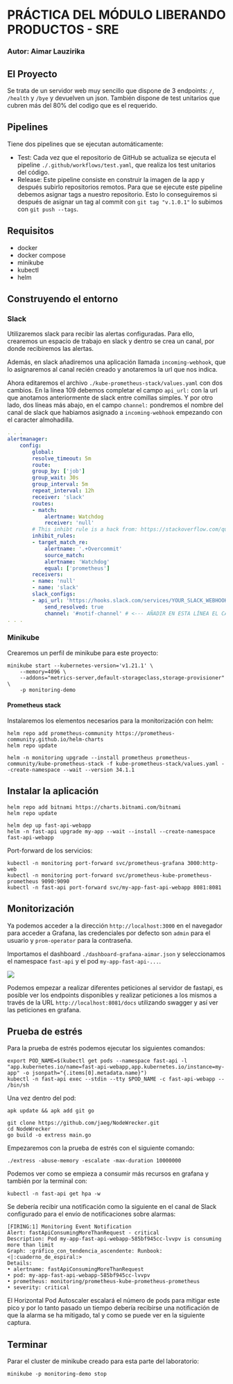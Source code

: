 # PRÁCTICA DEL MÓDULO LIBERANDO PRODUCTOS - SRE
### Autor: Aimar Lauzirika


## El Proyecto

Se trata de un servidor web muy sencillo que dispone de 3 endpoints: `/`, `/health` y `/bye` y devuelven un json. También dispone de test unitarios que cubren más del 80% del codigo que es el requerido.

## Pipelines

Tiene dos pipelines que se ejecutan automáticamente:

- Test: Cada vez que el repositorio de GitHub se actualiza se ejecuta el pipeline `./.github/workflows/test.yaml`, que realiza los test unitarios del código.
- Release: Este pipeline consiste en construir la imagen de la app y después subirlo repositorios remotos. Para que se ejecute este pipeline debemos asignar tags a nuestro repositorio. Esto lo conseguiremos si después de asignar un tag al commit con `git tag "v.1.0.1"` lo subimos con `git push --tags`.

## Requisitos

- docker
- docker compose
- minikube
- kubectl
- helm

## Construyendo el entorno

### Slack

Utilizaremos slack para recibir las alertas configuradas. Para ello, crearemos un espacio de trabajo en slack y dentro se crea un canal, por donde recibiremos las alertas.

Además, en slack añadiremos una aplicación llamada `incoming-webhook`, que lo asignaremos al canal recién creado y anotaremos la url que nos indica.

Ahora editaremos el archivo `./kube-prometheus-stack/values.yaml` con dos cambios. En la línea 109 debemos completar el campo `api_url:` con la url que anotamos anteriormente de slack entre comillas simples. Y por otro lado, dos líneas más abajo, en el campo `channel:` pondremos el nombre del canal de slack que habiamos asignado a `incoming-webhook` empezando con el caracter almohadilla.

```yaml
. . .
alertmanager:
    config:
        global:
        resolve_timeout: 5m
        route:
        group_by: ['job']
        group_wait: 30s
        group_interval: 5m
        repeat_interval: 12h
        receiver: 'slack'
        routes:
        - match:
            alertname: Watchdog
            receiver: 'null'
        # This inhibt rule is a hack from: https://stackoverflow.com/questions/54806336/how-to-silence-prometheus-alertmanager-using-config-files/54814033#54814033
        inhibit_rules:
        - target_match_re:
            alertname: '.+Overcommit'
            source_match:
            alertname: 'Watchdog'
            equal: ['prometheus']
        receivers:
        - name: 'null'
        - name: 'slack'
        slack_configs:
        - api_url: 'https://hooks.slack.com/services/YOUR_SLACK_WEBHOOK_HERE' # <--- AÑADIR EN ESTA LÍNEA EL WEBHOOK CREADO
            send_resolved: true
            channel: '#notif-channel' # <--- AÑADIR EN ESTA LÍNEA EL CANAL
. . .
```


### Minikube

Crearemos un perfil de minikube para este proyecto:
```
minikube start --kubernetes-version='v1.21.1' \
    --memory=4096 \
    --addons="metrics-server,default-storageclass,storage-provisioner" \
    -p monitoring-demo
```

#### Prometheus stack

Instalaremos los elementos necesarios para la monitorización con helm:
```
helm repo add prometheus-community https://prometheus-community.github.io/helm-charts
helm repo update

```

```
helm -n monitoring upgrade --install prometheus prometheus-community/kube-prometheus-stack -f kube-prometheus-stack/values.yaml --create-namespace --wait --version 34.1.1
```

## Instalar la aplicación

```
helm repo add bitnami https://charts.bitnami.com/bitnami
helm repo update
```

```
helm dep up fast-api-webapp
helm -n fast-api upgrade my-app --wait --install --create-namespace fast-api-webapp
```

Port-forward de los servicios:
```
kubectl -n monitoring port-forward svc/prometheus-grafana 3000:http-web
kubectl -n monitoring port-forward svc/prometheus-kube-prometheus-prometheus 9090:9090
kubectl -n fast-api port-forward svc/my-app-fast-api-webapp 8081:8081
```

## Monitorización

Ya podemos acceder a la dirección `http://localhost:3000` en el navegador para acceder a Grafana, las credenciales por defecto son `admin` para el usuario y `prom-operator` para la contraseña.

Importamos el dashboard `./dashboard-grafana-aimar.json` y seleccionamos el namespace `fast-api` y el pod `my-app-fast-api-...`.

![](/practica-copia/img/dashboard_grafana.png)

Podemos empezar a realizar diferentes peticiones al servidor de fastapi, es posible ver los endpoints disponibles y realizar peticiones a los mismos a través de la URL `http://localhost:8081/docs` utilizando swagger y así ver las peticiones en grafana.

## Prueba de estrés

Para la prueba de estrés podemos ejecutar los siguientes comandos:
```
export POD_NAME=$(kubectl get pods --namespace fast-api -l "app.kubernetes.io/name=fast-api-webapp,app.kubernetes.io/instance=my-app" -o jsonpath="{.items[0].metadata.name}")
kubectl -n fast-api exec --stdin --tty $POD_NAME -c fast-api-webapp -- /bin/sh
```

Una vez dentro del pod:
```
apk update && apk add git go
```

```
git clone https://github.com/jaeg/NodeWrecker.git
cd NodeWrecker
go build -o extress main.go
```

Empezaremos con la prueba de estrés con el siguiente comando:
```
./extress -abuse-memory -escalate -max-duration 10000000
```

Podemos ver como se empieza a consumir más recursos en grafana y también por la terminal con:
```
kubectl -n fast-api get hpa -w
```

Se debería recibir una notificación como la siguiente en el canal de Slack configurado para el envío de notificaciones sobre alarmas:

  ```
  [FIRING:1] Monitoring Event Notification
  Alert: fastApiConsumingMoreThanRequest - critical
  Description: Pod my-app-fast-api-webapp-585bf945cc-lvvpv is consuming more than limit
  Graph: :gráfico_con_tendencia_ascendente: Runbook: <|:cuaderno_de_espiral:>
  Details:
  • alertname: fastApiConsumingMoreThanRequest
  • pod: my-app-fast-api-webapp-585bf945cc-lvvpv
  • prometheus: monitoring/prometheus-kube-prometheus-prometheus
  • severity: critical
  ```

El Horizontal Pod Autoscaler escalará el número de pods para mitigar este pico y por lo tanto pasado un tiempo debería recibirse una notificación de que la alarma se ha mitigado, tal y como se puede ver en la siguiente captura.

## Terminar

Parar el cluster de minikube creado para esta parte del laboratorio:

```
minikube -p monitoring-demo stop
```